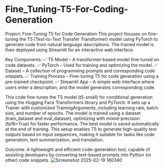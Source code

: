 # Fine_Tuning-T5-For-Coding-Generation
Project: Fine-Tuning T5 for Code Generation
This project focuses on fine-tuning the T5 (Text-to-Text Transfer Transformer) model using PyTorch to generate code from natural language descriptions. The trained model is then deployed using Streamlit for an interactive web interface.



Key Components:
✅ T5 Model – A transformer-based model fine-tuned on code datasets.
✅ PyTorch – Used for training and optimizing the model.
✅ Dataset – A collection of programming prompts and corresponding code snippets.
✅ Training Process – Fine-tuning T5 for code generation using a pre-trained checkpoint.
✅ Streamlit App – A simple web interface where users enter a description, and the model generates corresponding code.



This code fine-tunes the T5 model (t5-small) for conditional generation using the Hugging Face Transformers library and PyTorch. It sets up a Trainer with customized TrainingArguments, including learning rate, batch size, and number of epochs. The model is trained using a dataset (train_dataset and eval_dataset), optimizing with mixed-precision (fp16=True) for faster performance. The best model is saved automatically at the end of training. This setup enables T5 to generate high-quality text outputs based on input sequences, making it suitable for tasks like code generation, text summarization, and translation. 

Outcome:
A lightweight and efficient code-generation tool, capable of assisting developers by converting text-based prompts into Python (or other) code snippets. 
![Screenshot 2025-02-19 160340](https://github.com/user-attachments/assets/d5a94e11-4710-4fb5-9f28-ce2672d63d6b)
